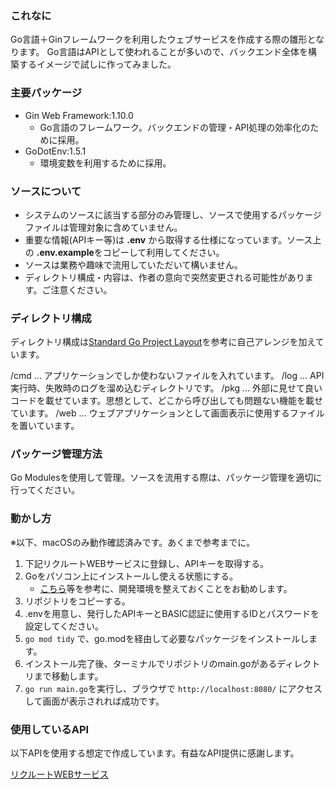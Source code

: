 ### これなに

Go言語＋Ginフレームワークを利用したウェブサービスを作成する際の雛形となります。
Go言語はAPIとして使われることが多いので、バックエンド全体を構築するイメージで試しに作ってみました。

### 主要パッケージ
- Gin Web Framework:1.10.0
    - Go言語のフレームワーク。バックエンドの管理・API処理の効率化のために採用。
- GoDotEnv:1.5.1
    - 環境変数を利用するために採用。

### ソースについて
- システムのソースに該当する部分のみ管理し、ソースで使用するパッケージファイルは管理対象に含めていません。
- 重要な情報(APIキー等)は **.env** から取得する仕様になっています。ソース上の **.env.example**をコピーして利用してください。
- ソースは業務や趣味で流用していただいて構いません。
- ディレクトリ構成・内容は、作者の意向で突然変更される可能性があります。ご注意ください。

### ディレクトリ構成
ディレクトリ構成は[Standard Go Project Layout](https://github.com/golang-standards/project-layout/blob/master/README_ja.md)を参考に自己アレンジを加えています。

/cmd ... アプリケーションでしか使わないファイルを入れています。
/log ... API実行時、失敗時のログを溜め込むディレクトリです。
/pkg ... 外部に見せて良いコードを載せています。思想として、どこから呼び出しても問題ない機能を載せています。
/web ... ウェブアプリケーションとして画面表示に使用するファイルを置いています。

### パッケージ管理方法
Go Modulesを使用して管理。ソースを流用する際は、パッケージ管理を適切に行ってください。

### 動かし方

※以下、macOSのみ動作確認済みです。あくまで参考までに。

1. 下記リクルートWEBサービスに登録し、APIキーを取得する。
1. Goをパソコン上にインストールし使える状態にする。
    - [こちら](https://qiita.com/melty_go/items/c977ba594efcffc8b567)等を参考に、開発環境を整えておくことをお勧めします。
2. リポジトリをコピーする。
3. .envを用意し、発行したAPIキーとBASIC認証に使用するIDとパスワードを設定してください。
4. `go mod tidy` で、go.modを経由して必要なパッケージをインストールします。
5. インストール完了後、ターミナルでリポジトリのmain.goがあるディレクトリまで移動します。
6. `go run main.go`を実行し、ブラウザで `http://localhost:8080/` にアクセスして画面が表示されれば成功です。


### 使用しているAPI

以下APIを使用する想定で作成しています。有益なAPI提供に感謝します。

[リクルートWEBサービス](https://webservice.recruit.co.jp/index.html)
